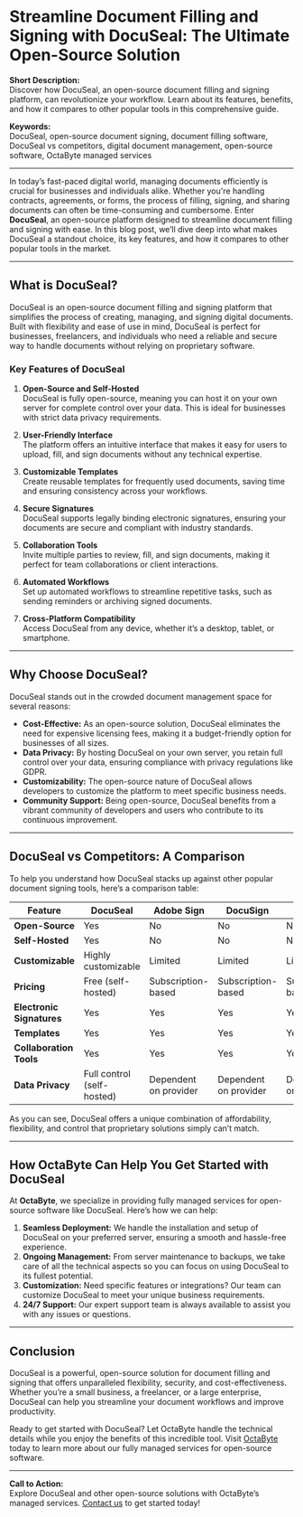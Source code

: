 # Streamline Document Filling and Signing with DocuSeal: The Ultimate Open-Source Solution

**Short Description:**  
Discover how DocuSeal, an open-source document filling and signing platform, can revolutionize your workflow. Learn about its features, benefits, and how it compares to other popular tools in this comprehensive guide.

**Keywords:**  
DocuSeal, open-source document signing, document filling software, DocuSeal vs competitors, digital document management, open-source software, OctaByte managed services

---

In today’s fast-paced digital world, managing documents efficiently is crucial for businesses and individuals alike. Whether you're handling contracts, agreements, or forms, the process of filling, signing, and sharing documents can often be time-consuming and cumbersome. Enter **DocuSeal**, an open-source platform designed to streamline document filling and signing with ease. In this blog post, we’ll dive deep into what makes DocuSeal a standout choice, its key features, and how it compares to other popular tools in the market.

---

## What is DocuSeal?

DocuSeal is an open-source document filling and signing platform that simplifies the process of creating, managing, and signing digital documents. Built with flexibility and ease of use in mind, DocuSeal is perfect for businesses, freelancers, and individuals who need a reliable and secure way to handle documents without relying on proprietary software.

### Key Features of DocuSeal

1. **Open-Source and Self-Hosted**  
   DocuSeal is fully open-source, meaning you can host it on your own server for complete control over your data. This is ideal for businesses with strict data privacy requirements.

2. **User-Friendly Interface**  
   The platform offers an intuitive interface that makes it easy for users to upload, fill, and sign documents without any technical expertise.

3. **Customizable Templates**  
   Create reusable templates for frequently used documents, saving time and ensuring consistency across your workflows.

4. **Secure Signatures**  
   DocuSeal supports legally binding electronic signatures, ensuring your documents are secure and compliant with industry standards.

5. **Collaboration Tools**  
   Invite multiple parties to review, fill, and sign documents, making it perfect for team collaborations or client interactions.

6. **Automated Workflows**  
   Set up automated workflows to streamline repetitive tasks, such as sending reminders or archiving signed documents.

7. **Cross-Platform Compatibility**  
   Access DocuSeal from any device, whether it’s a desktop, tablet, or smartphone.

---

## Why Choose DocuSeal?

DocuSeal stands out in the crowded document management space for several reasons:

- **Cost-Effective:** As an open-source solution, DocuSeal eliminates the need for expensive licensing fees, making it a budget-friendly option for businesses of all sizes.
- **Data Privacy:** By hosting DocuSeal on your own server, you retain full control over your data, ensuring compliance with privacy regulations like GDPR.
- **Customizability:** The open-source nature of DocuSeal allows developers to customize the platform to meet specific business needs.
- **Community Support:** Being open-source, DocuSeal benefits from a vibrant community of developers and users who contribute to its continuous improvement.

---

## DocuSeal vs Competitors: A Comparison

To help you understand how DocuSeal stacks up against other popular document signing tools, here’s a comparison table:

| Feature                | DocuSeal                     | Adobe Sign                  | DocuSign                    | PandaDoc                   |
|------------------------|------------------------------|-----------------------------|-----------------------------|----------------------------|
| **Open-Source**         | Yes                          | No                          | No                          | No                         |
| **Self-Hosted**         | Yes                          | No                          | No                          | No                         |
| **Customizable**        | Highly customizable          | Limited                     | Limited                     | Limited                    |
| **Pricing**             | Free (self-hosted)           | Subscription-based          | Subscription-based          | Subscription-based         |
| **Electronic Signatures** | Yes                        | Yes                         | Yes                         | Yes                        |
| **Templates**           | Yes                          | Yes                         | Yes                         | Yes                        |
| **Collaboration Tools** | Yes                          | Yes                         | Yes                         | Yes                        |
| **Data Privacy**        | Full control (self-hosted)   | Dependent on provider       | Dependent on provider       | Dependent on provider      |

As you can see, DocuSeal offers a unique combination of affordability, flexibility, and control that proprietary solutions simply can’t match.

---

## How OctaByte Can Help You Get Started with DocuSeal

At **OctaByte**, we specialize in providing fully managed services for open-source software like DocuSeal. Here’s how we can help:

1. **Seamless Deployment:** We handle the installation and setup of DocuSeal on your preferred server, ensuring a smooth and hassle-free experience.
2. **Ongoing Management:** From server maintenance to backups, we take care of all the technical aspects so you can focus on using DocuSeal to its fullest potential.
3. **Customization:** Need specific features or integrations? Our team can customize DocuSeal to meet your unique business requirements.
4. **24/7 Support:** Our expert support team is always available to assist you with any issues or questions.

---

## Conclusion

DocuSeal is a powerful, open-source solution for document filling and signing that offers unparalleled flexibility, security, and cost-effectiveness. Whether you’re a small business, a freelancer, or a large enterprise, DocuSeal can help you streamline your document workflows and improve productivity.

Ready to get started with DocuSeal? Let OctaByte handle the technical details while you enjoy the benefits of this incredible tool. Visit [OctaByte](https://octabyte.io) today to learn more about our fully managed services for open-source software.

---

**Call to Action:**  
Explore DocuSeal and other open-source solutions with OctaByte’s managed services. [Contact us](https://octabyte.io/contact) to get started today!